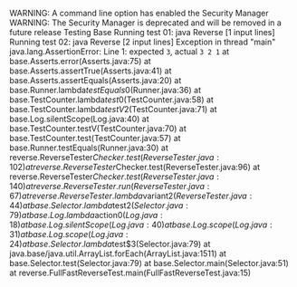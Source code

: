 WARNING: A command line option has enabled the Security Manager
WARNING: The Security Manager is deprecated and will be removed in a future release
Testing Base
    Running test 01: java Reverse [1 input lines]
    Running test 02: java Reverse [2 input lines]
Exception in thread "main" java.lang.AssertionError: Line 1:
     expected `3`,
       actual `3 2 1`
        at base.Asserts.error(Asserts.java:75)
        at base.Asserts.assertTrue(Asserts.java:41)
        at base.Asserts.assertEquals(Asserts.java:20)
        at base.Runner.lambda$testEquals$0(Runner.java:36)
        at base.TestCounter.lambda$test$0(TestCounter.java:58)
        at base.TestCounter.lambda$testV$2(TestCounter.java:71)
        at base.Log.silentScope(Log.java:40)
        at base.TestCounter.testV(TestCounter.java:70)
        at base.TestCounter.test(TestCounter.java:57)
        at base.Runner.testEquals(Runner.java:30)
        at reverse.ReverseTester$Checker.test(ReverseTester.java:102)
        at reverse.ReverseTester$Checker.test(ReverseTester.java:96)
        at reverse.ReverseTester$Checker.test(ReverseTester.java:140)
        at reverse.ReverseTester.run(ReverseTester.java:67)
        at reverse.ReverseTester.lambda$variant$2(ReverseTester.java:44)
        at base.Selector.lambda$test$2(Selector.java:79)
        at base.Log.lambda$action$0(Log.java:18)
        at base.Log.silentScope(Log.java:40)
        at base.Log.scope(Log.java:31)
        at base.Log.scope(Log.java:24)
        at base.Selector.lambda$test$3(Selector.java:79)
        at java.base/java.util.ArrayList.forEach(ArrayList.java:1511)
        at base.Selector.test(Selector.java:79)
        at base.Selector.main(Selector.java:51)
        at reverse.FullFastReverseTest.main(FullFastReverseTest.java:15)

